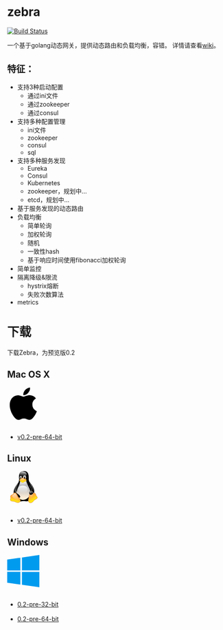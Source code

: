 # zebra

[![Build Status](https://travis-ci.org/tietang/zebra.png?branch=master)](<https://travis-ci.org/tietang/zebra>)
 
一个基于golang动态网关，提供动态路由和负载均衡，容错。
详情请查看[wiki](<https://github.com/tietang/zebra/wiki>)。


## 特征：

- 支持3种启动配置
	- 通过ini文件
	- 通过zookeeper
	- 通过consul
- 支持多种配置管理
	- ini文件
	- zookeeper
	- consul
	- sql
- 支持多种服务发现
	- Eureka
	- Consul
	- Kubernetes
	- zookeeper，规划中...
	- etcd，规划中...
- 基于服务发现的动态路由
- 负载均衡
	- 简单轮询
	- 加权轮询
	- 随机
	- 一致性hash
	- 基于响应时间使用fibonacci加权轮询
- 简单监控
- 隔离降级&限流
	- hystrix熔断
	- 失败次数算法
- metrics

# 下载

下载Zebra，为预览版0.2



## Mac OS X

 <div class="icon pull-left"><svg xmlns="http://www.w3.org/2000/svg" viewbox="0 0 128 150" width="75" height="75">
  <path fill="#000" fill-rule="nonzero" d="M124.47 116.895c-2.268 5.24-4.954 10.064-8.065 14.5-4.24 6.045-7.712 10.23-10.388 12.554-4.148 3.814-8.593 5.768-13.352 5.88-3.416 0-7.536-.973-12.333-2.946-4.81-1.963-9.234-2.935-13.277-2.935-4.24 0-8.79.97-13.653 2.934-4.872 1.973-8.797 3-11.798 3.102-4.564.195-9.113-1.815-13.653-6.037-2.897-2.528-6.522-6.862-10.865-13-4.66-6.556-8.49-14.157-11.49-22.824C2.38 98.766.77 89.7.77 80.926c0-10.053 2.172-18.723 6.523-25.99 3.42-5.835 7.968-10.438 13.662-13.818 5.693-3.38 11.845-5.102 18.47-5.212 3.624 0 8.378 1.122 14.285 3.325 5.89 2.212 9.673 3.333 11.33 3.333 1.24 0 5.443-1.31 12.566-3.924 6.736-2.425 12.42-3.43 17.078-3.034 12.62 1.02 22.1 5.994 28.406 14.956-11.286 6.84-16.87 16.417-16.758 28.705.1 9.57 3.574 17.536 10.397 23.86 3.092 2.935 6.546 5.203 10.388 6.814-.833 2.418-1.713 4.732-2.648 6.955zM95.526 3c0 7.502-2.74 14.506-8.203 20.99-6.592 7.706-14.566 12.16-23.213 11.457-.11-.9-.174-1.847-.174-2.843 0-7.2 3.135-14.908 8.702-21.21 2.78-3.19 6.315-5.844 10.602-7.96C87.517 1.35 91.564.196 95.37 0c.11 1.002.156 2.005.156 3z"></path>
</svg>
</div>
  
<ul>
      <li><a href="https://github.com/tietang/zebra/releases/download/v0.2-pre/zebra_darwin_amd64-0.2-pre.tar.gz">v0.2-pre-64-bit</a></li>
</ul>

##  Linux
 <div class="row">
      <div class="col-md-12 download">
        <div class="icon pull-left"><svg xmlns="http://www.w3.org/2000/svg" viewbox="0 0 544 664" width="75" height="75">
  <defs>
    <lineargradient id="a" x1="49.181%" x2="49.482%" y1="115.284%" y2="41.252%">
      <stop stop-color="#FFEED7" offset="0%"></stop>
      <stop stop-color="#BDBFC2" offset="100%"></stop>
    </lineargradient>
    <lineargradient id="b" x1="47.425%" x2="41.754%" y1="2.019%" y2="90.126%">
      <stop stop-color="#FFF" stop-opacity=".8" offset="0%"></stop>
      <stop stop-color="#FFF" stop-opacity="0" offset="100%"></stop>
    </lineargradient>
    <lineargradient id="c" x1="46.201%" x2="49.215%" y1="87.917%" y2="9.628%">
      <stop stop-color="#FFEED7" offset="0%"></stop>
      <stop stop-color="#BDBFC2" offset="100%"></stop>
    </lineargradient>
    <lineargradient id="d" x1="51.73%" x2="49.844%" y1="85.418%" y2="13.617%">
      <stop stop-color="#FFEED7" offset="0%"></stop>
      <stop stop-color="#BDBFC2" offset="100%"></stop>
    </lineargradient>
    <lineargradient id="e" x1="46.558%" x2="41.366%" y1="2.882%" y2="93.366%">
      <stop stop-color="#FFF" stop-opacity=".65" offset="0%"></stop>
      <stop stop-color="#FFF" stop-opacity="0" offset="100%"></stop>
    </lineargradient>
    <lineargradient id="f" x1="70.346%" x2="64.553%" y1="5.94%" y2="94.063%">
      <stop stop-color="#FFF" stop-opacity=".65" offset="0%"></stop>
      <stop stop-color="#FFF" stop-opacity="0" offset="100%"></stop>
    </lineargradient>
    <lineargradient id="g" x1="50%" x2="50%" y1="89.843%" y2="40.625%">
      <stop stop-color="#FFEED7" offset="0%"></stop>
      <stop stop-color="#BDBFC2" offset="100%"></stop>
    </lineargradient>
    <lineargradient id="h" x1="43.569%" x2="45.399%" y1="98.882%" y2="23.094%">
      <stop stop-color="#FFEED7" offset="0%"></stop>
      <stop stop-color="#BDBFC2" offset="100%"></stop>
    </lineargradient>
    <lineargradient id="i" x1="50%" x2="50.4%" y1="13.171%" y2="94.634%">
      <stop stop-color="#FFF" stop-opacity=".8" offset="0%"></stop>
      <stop stop-color="#FFF" stop-opacity="0" offset="100%"></stop>
    </lineargradient>
    <lineargradient id="j" x1="50.8%" x2="51.6%" y1="37.436%" y2="92.821%">
      <stop stop-color="#FFF" stop-opacity=".65" offset="0%"></stop>
      <stop stop-color="#FFF" stop-opacity="0" offset="100%"></stop>
    </lineargradient>
    <lineargradient id="k" x1="50%" x2="50%" y1="2.344%" y2="81.25%">
      <stop stop-color="#FFF" stop-opacity=".65" offset="0%"></stop>
      <stop stop-color="#FFF" stop-opacity="0" offset="100%"></stop>
    </lineargradient>
    <lineargradient id="l" x1="57.152%" x2="57.142%" y1="2.344%" y2="71.875%">
      <stop stop-color="#FFF" stop-opacity=".65" offset="0%"></stop>
      <stop stop-color="#FFF" stop-opacity="0" offset="100%"></stop>
    </lineargradient>
    <lineargradient id="m" x1="60.793%" x2="46.264%" y1="51.06%" y2="100.24%">
      <stop stop-color="#FFA63F" offset="0%"></stop>
      <stop stop-color="#FF0" offset="100%"></stop>
    </lineargradient>
    <lineargradient id="n" x1="94.027%" x2="19.452%" y1="129.341%" y2="-67.53%">
      <stop stop-color="#FFEED7" offset="0%"></stop>
      <stop stop-color="#BDBFC2" offset="100%"></stop>
    </lineargradient>
    <lineargradient id="o" x1="50.09%" x2="40.875%" y1="34.285%" y2="100.443%">
      <stop stop-color="#FFA63F" offset="0%"></stop>
      <stop stop-color="#FF0" offset="100%"></stop>
    </lineargradient>
    <lineargradient id="p" x1="-30.509%" x2="15.632%" y1="9.949%" y2="94.191%">
      <stop stop-color="#FFF" stop-opacity=".65" offset="0%"></stop>
      <stop stop-color="#FFF" stop-opacity="0" offset="100%"></stop>
    </lineargradient>
    <lineargradient id="q" x1="43.398%" x2="48.705%" y1="2.218%" y2="102.569%">
      <stop stop-color="#FFF" stop-opacity=".65" offset="0%"></stop>
      <stop stop-color="#FFF" stop-opacity="0" offset="100%"></stop>
    </lineargradient>
    <lineargradient id="r" x1="46.741%" x2="86.742%" y1="-3.616%" y2="75.858%">
      <stop stop-color="#FFF" stop-opacity=".65" offset="0%"></stop>
      <stop stop-color="#FFF" stop-opacity="0" offset="100%"></stop>
    </lineargradient>
    <lineargradient id="s" x1="50%" x2="50.826%" y1="17.631%" y2="99.339%">
      <stop stop-color="#FFA63F" offset="0%"></stop>
      <stop stop-color="#FF0" offset="100%"></stop>
    </lineargradient>
    <lineargradient id="t" x1="55.881%" x2="55.392%" y1="3.119%" y2="94.531%">
      <stop stop-color="#FFF" stop-opacity=".65" offset="0%"></stop>
      <stop stop-color="#FFF" stop-opacity="0" offset="100%"></stop>
    </lineargradient>
  </defs>
  <g fill="none" fill-rule="evenodd">
    <path fill="#000" fill-rule="nonzero" d="M111.235 528.542c-27.985-40.278-33.442-171.23 31.86-251.787 32.357-38.648 40.612-65.58 43.163-101.74 1.736-41.225-29.156-164.304 87.354-173.68C391.62-8.08 385.282 108.41 384.602 170.052c-.563 52.05 38.218 81.552 64.746 122.12 49.1 74.537 44.946 202.874-9.25 272.34-68.645 86.96-127.44 49.247-166.486 52.412-73.117 4.002-75.534 42.988-162.377-88.382z"></path>
    <path fill="url(#a)" fill-rule="nonzero" d="M443.264 299.383c-20.53 18.382-74.476 101.638 8.168 154.99 29.137 18.584-27.473 87.52-53.69 53.41-46.25-61.22-14.814-157.315 13.95-191.512 19.546-24.25 49.034-33.35 31.572-16.88z" transform="matrix(-1 0 0 1 843.1 6)"></path>
    <path fill="#000" fill-rule="nonzero" stroke="#000" stroke-width="1.566" d="M390.554 288.337c33.41 26.996 94.238 122.038 5.516 183.773-29.14 19.247 25.823 79.94 56.684 48.895 107.302-107.91-2.8-231.996-40.7-274.654-33.873-37.09-63.878 8.77-21.5 41.99z"></path>
    <path fill="url(#b)" fill-rule="nonzero" d="M338.348 63.578c0 20.035-14.11 38.547-37.016 48.565-22.906 10.017-51.127 10.017-74.033 0-22.91-10.018-37.02-28.53-37.02-48.565 0-30.97 33.14-56.077 74.03-56.077s74.03 25.11 74.03 56.08z" transform="rotate(2.1 245.8 181)"></path>
    <path fill="url(#c)" fill-rule="nonzero" d="M240.512 134.393c0 20.15-10.582 36.486-23.634 36.486-13.053 0-23.634-16.34-23.634-36.49 0-13.04 4.505-25.08 11.817-31.6 7.32-6.52 16.33-6.52 23.64 0 7.31 6.514 11.82 18.56 11.82 31.594z" transform="rotate(-3.4 231.7 62.9)"></path>
    <path fill="url(#d)" fill-rule="nonzero" d="M329.64 133.672c0 23.28-14.668 42.152-32.764 42.152-18.096 0-32.766-18.872-32.766-42.152 0-15.06 6.245-28.976 16.383-36.505 10.138-7.53 22.628-7.53 32.765 0 10.138 7.53 16.383 21.445 16.383 36.505z" transform="matrix(-1 0 0 1 595.6 -4.4)"></path>
    <path fill="#000" fill-rule="nonzero" d="M283.36 140.28c-.283 12.775 6.153 23.28 14.374 23.462 8.22.182 15.115-10.028 15.398-22.804.183-8.264-2.485-15.964-7-20.2-4.513-4.233-10.188-4.36-14.885-.328-4.697 4.03-7.704 11.604-7.887 19.87zm-52.122.493c1.223 10.556-2.603 19.67-8.545 20.36-5.94.687-11.75-7.312-12.97-17.868-.792-6.83.528-13.376 3.462-17.176 2.933-3.8 7.034-4.28 10.758-1.25 3.724 3.03 6.505 9.1 7.295 15.93z"></path>
    <path fill="url(#e)" fill-rule="nonzero" d="M299.932 133.182c0 7.16-3.9 12.966-8.713 12.966-4.82 0-8.72-5.805-8.72-12.966 0-4.632 1.66-8.912 4.354-11.23 2.696-2.315 6.017-2.315 8.713 0 2.695 2.318 4.356 6.598 4.356 11.23z" transform="matrix(-1 -.1 -.1 1 598.2 29.6)"></path>
    <path fill="url(#f)" fill-rule="nonzero" d="M222 135.095c0 6.003-2.91 10.87-6.497 10.87-3.59 0-6.498-4.867-6.498-10.87 0-3.884 1.24-7.473 3.25-9.415 2.01-1.942 4.486-1.942 6.497 0 2.01 1.942 3.25 5.53 3.25 9.415z" transform="rotate(-6.6 224.1 98.7)"></path>
    <path fill="url(#g)" fill-rule="nonzero" d="M150.83 356.05c16.046-36.377 50.144-100.28 50.87-149.696 0-39.303 117.724-48.69 127.172-9.448 9.447 39.242 33.426 98.104 48.687 126.445 15.26 28.34 59.76 118.37 12.35 196.94-42.7 69.558-172.16 124.58-241.26-9.444-23.26-46.51-19.11-104.143 2.18-154.786z" transform="translate(4.2 .7)"></path>
    <path fill="url(#h)" fill-rule="nonzero" d="M144.186 328.062c-15.698 24.774-49.48 90.528 16.917 133.288 71.517 45.48 64.774 126.777-21.753 80.923-79.135-41.52-31.84-179.96-6.286-211.943 16.875-22.484 41.67-49.674 11.122-2.268z" transform="rotate(-4.2 165.1 371.4)"></path>
    <path fill="#000" fill-rule="nonzero" stroke="#000" stroke-width="1.563" d="M152.295 300.345c-21.83 35.635-74.22 119.766-4.11 163.404 94.46 57.94 67.716 115.88-18.5 63.71C8.3 454.63 114.905 307.94 163.6 252.04c55.555-62.75 10.693 11.36-11.305 48.3z"></path>
    <path fill="url(#i)" fill-rule="nonzero" d="M360.848 369.86c0 39.713-38.115 91.3-103.552 90.837-67.485.558-96.29-51.124-96.29-90.837s44.766-71.943 99.922-71.943 99.92 32.23 99.92 71.943z" transform="translate(4.2 .7)"></path>
    <path fill="url(#j)" fill-rule="nonzero" d="M325.24 244.87c-.728 41.16-27.51 50.87-61.406 50.87s-58.5-6.077-61.406-50.87c0-28.08 27.51-44.328 61.406-44.328 33.895 0 61.405 16.25 61.405 44.33z" transform="translate(4.2 .7)"></path>
    <path fill="url(#k)" fill-rule="nonzero" d="M120.31 308.09c22.145-33.746 68.77-85.456 8.72 7.265-48.687 76.304-18.002 125.34-2.178 138.8 45.658 40.7 43.707 67.935 7.993 46.506-77.03-45.78-61.043-122.81-14.535-192.57z" transform="translate(4.2 .7)"></path>
    <path fill="url(#l)" fill-rule="nonzero" d="M440.78 321.895c-19.146-39.626-80.165-139.877 2.91-23.254 75.576 105.38 22.527 178.77 13.08 186.04-9.446 7.27-41.42 21.8-31.974-3.63 9.446-25.433 56.543-73.715 15.986-159.145z" transform="translate(4.2 .7)"></path>
    <path fill="url(#m)" fill-rule="nonzero" stroke="#E68C3F" stroke-width="7.813" d="M103.598 633.646C53.045 606.876-20.467 638.8 6.22 566.064c5.345-16.548-7.968-41.26.727-57.408 10.173-19.622 31.975-15.26 45.056-28.342C64.9 466.7 73.076 443.252 97.058 446.886c23.98 3.634 39.93 33.076 56.68 69.036 12.353 25.798 56.176 62.08 53.312 90.948-3.37 44.375-53.784 52.737-103.452 26.776z" transform="translate(4.2 .7)"></path>
    <path fill="url(#n)" fill-rule="nonzero" d="M471.962 442.628c-1.972 16.49-23.484 50.735-45.585 53.984-22.466 3.533-43.562-22.55-48.62-47.085-6.486-27.282 14.81-38.136 47.17-37.492 34.953 1.095 48.605 9.197 47.035 30.593z" transform="rotate(21.8 424.5 465.9)"></path>
    <path fill="url(#o)" fill-rule="nonzero" stroke="#E68C3F" stroke-width="7.816" d="M422.002 627.53c-51.36-29.677-124.144 7.05-96.017-69.88 5.886-16.44-8.197-42.208.447-58.46 10.115-19.748 32.065-14.674 45.07-27.84 12.823-13.7 23.398-35.058 47.24-31.4 23.84 3.657 37.254 31.047 53.906 67.238 12.282 25.963 53.954 61.606 51.107 90.66-3.35 44.66-53.096 57.202-101.753 29.682z" transform="matrix(-.9 .4 .4 .9 613 -118.3)"></path>
    <path fill="url(#p)" fill-rule="nonzero" d="M392.175 569.75c-87.022-60.14-47.576-74.215-37.052-85.16 10.377-11.39 18.934-29.147 38.228-26.107 19.3 3.04 30.15 25.813 43.63 55.9 9.94 21.586 43.305 51.164 41.358 75.373-2.63 28.354-48.463 5.74-86.154-20.005z" transform="matrix(-.9 .4 .4 .9 566.8 -119.7)"></path>
    <path fill="url(#q)" fill-rule="nonzero" d="M92.513 572.445c-87.02-60.142-47.062-76.947-34.138-85.01 15.486-10.4 15.244-32.246 34.538-29.206 19.292 3.04 30.9 27.3 44.374 57.39 9.94 21.58 43.304 51.16 41.357 75.37-2.63 28.35-48.44 7.19-86.13-18.55z" transform="rotate(1 67.3 776.8)"></path>
    <path fill="#000" fill-rule="nonzero" d="M471.258 462.296c-6.524 11.77-33.848 30.69-52.308 26.13-18.832-4.462-27.666-30.75-24.28-50.792 3.083-22.56 23.195-23.97 48.597-13.233 27.315 11.9 35.674 22.32 27.99 37.9z"></path>
    <path fill="url(#r)" fill-rule="nonzero" d="M448.335 444.335c-1.148 9.137-13.67 28.11-26.536 29.91-13.08 1.958-25.36-12.494-28.31-26.087-3.777-15.116 8.62-21.13 27.46-20.774 20.342.607 28.29 5.096 27.38 16.95z" transform="rotate(20.1 420.6 463.2)"></path>
    <path fill="url(#s)" fill-rule="nonzero" stroke="#E68C3F" stroke-width="4.688" d="M214.897 160.906c8.933-8.462 31.013-33.832 72.45-7.194 7.703 5.013 13.953 5.472 28.777 11.82 29.657 12.185 15.477 41.573-15.93 51.384-13.447 4.362-25.67 20.695-50.16 19.3-20.92-1.222-26.4-14.844-39.25-22.383-22.835-12.89-26.205-30.318-13.874-39.567 12.333-9.248 17.156-12.573 17.987-13.36z" transform="translate(4.2 .7)"></path>
    <path stroke="#E68C3F" stroke-width="3.125" d="M320.718 185.25c-12.354.727-39.242 27.615-67.583 27.615-28.34 0-45.055-26.16-49.415-26.16"></path>
    <path fill="url(#t)" fill-rule="nonzero" d="M228.98 158.587c4.49-4.033 18.644-15.1 37.416-3.77 3.955 2.244 8.04 4.685 14.113 8.02 12.03 6.998 6.07 17.083-8.35 23.464-6.54 2.68-17.327 8.59-25.538 8.18-9.125-.84-15.03-6.79-21.077-10.663-11.094-7.33-10.42-13.246-5.267-18.173 3.896-3.383 8.28-6.674 8.694-7.05z" transform="translate(4.2 .7)"></path>
  </g>
</svg>
</div>
 
 <ul> 
     <li><a href="https://github.com/tietang/zebra/releases/download/v0.2-pre/zebra_linux_amd64-0.2-pre.tar.gz">v0.2-pre-64-bit</a></li>
     
 </ul>
  
    
    
    
## Windows 

<div class="icon pull-left"><svg xmlns="http://www.w3.org/2000/svg" viewbox="0 0 150 150" width="75" height="75">
  <path fill="#009bef" fill-rule="nonzero" d="M0 21.387l61.34-8.39v59.075H0m68.73-60.24L150 0v71.575H68.73M0 78.322h61.34v59.246L0 129.008M68.73 79.11H150V150l-81.27-11.473"></path>
</svg>
</div>

<ul>
    <li><a href="https://github.com/tietang/zebra/releases/download/v0.2-pre/zebra_windows_386-0.2-pre.zip">0.2-pre-32-bit</a></li>
    <li><a href="https://github.com/tietang/zebra/releases/download/v0.2-pre/zebra_windows_amd64-0.2-pre.zip">0.2-pre-64-bit</a></li>
</ul>





 
